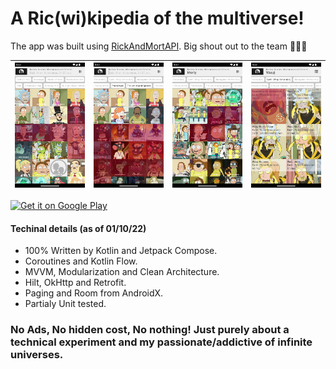 # A Ric(wi)kipedia of the multiverse!

The app was built using [RickAndMortAPI](https://rickandmortyapi.com/). Big shout out to the team 🎉🎉🎉

| ![](screenshots/1.webp) | ![](screenshots/2.webp)  | ![](screenshots/3.webp) | ![](screenshots/4.webp) |
| - | - | - | - |

<a href='https://play.google.com/store/apps/details?id=com.c137&pcampaignid=pcampaignidMKT-Other-global-all-co-prtnr-py-PartBadge-Mar2515-1'><img alt='Get it on Google Play' src='https://play.google.com/intl/en_us/badges/static/images/badges/en_badge_web_generic.png'/></a>

#### Techinal details (as of 01/10/22)
- 100% Written by Kotlin and Jetpack Compose.
- Coroutines and Kotlin Flow.
- MVVM, Modularization and Clean Architecture.
- Hilt, OkHttp and Retrofit.
- Paging and Room from AndroidX.
- Partialy Unit tested.

### No Ads, No hidden cost, No nothing! Just purely about a technical experiment and my passionate/addictive of infinite universes.
